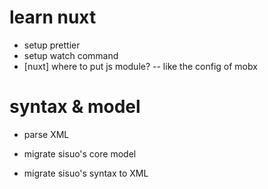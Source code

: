 # learn nuxt

- setup prettier
- setup watch command
- [nuxt] where to put js module? -- like the config of mobx

# syntax & model

- parse XML

- migrate sisuo's core model
- migrate sisuo's syntax to XML
